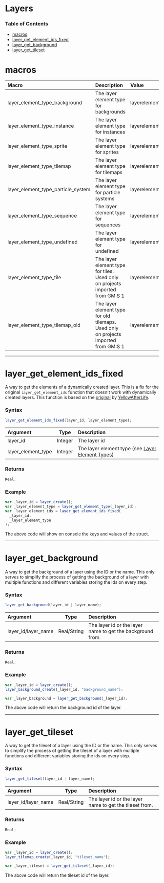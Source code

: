 # Layers

### Table of Contents

- [macros](#macros)
- [layer_get_element_ids_fixed](#layer_get_element_ids_fixed)
- [layer_get_background](#layer_get_background)
- [layer_get_tileset](#layer_get_tileset)

# macros

| Macro                              | Description                                                                         | Value                           |
| :--------------------------------- | :---------------------------------------------------------------------------------- | :------------------------------ |
| layer_element_type_background      | The layer element type for backgrounds                                              | layerelementtype_background     |
| layer_element_type_instance        | The layer element type for instances                                                | layerelementtype_instance       |
| layer_element_type_sprite          | The layer element type for sprites                                                  | layerelementtype_sprite         |
| layer_element_type_tilemap         | The layer element type for tilemaps                                                 | layerelementtype_tilemap        |
| layer_element_type_particle_system | The layer element type for particle systems                                         | layerelementtype_particlesystem |
| layer_element_type_sequence        | The layer element type for sequences                                                | layerelementtype_sequence       |
| layer_element_type_undefined       | The layer element type for undefined                                                | layerelementtype_undefined      |
| layer_element_type_tile            | The layer element type for tiles. Used only on projects imported from GM:S 1        | layerelementtype_tile           |
| layer_element_type_tilemap_old     | The layer element type for old tilemaps. Used only on projects imported from GM:S 1 | layerelementtype_oldtilemap     |

---

# layer_get_element_ids_fixed

A way to get the elements of a dynamically created layer. This is a fix for the original `layer_get_element_ids` function that doesn't work with dynamically created layers. This function is based on the [original](https://itch.io/post/2224479) by [YellowAfterLife](https://yal.cc).

### Syntax

```js
layer_get_element_ids_fixed(layer_id, layer_element_type);
```

| Argument           |  Type   | Description                                                                                                                                                                                 |
| :----------------- | :-----: | :------------------------------------------------------------------------------------------------------------------------------------------------------------------------------------------ |
| layer_id           | Integer | The layer id                                                                                                                                                                                |
| layer_element_type | Integer | The layer element type (see [Layer Element Types](https://manual.yoyogames.com/GameMaker_Language/GML_Reference/Asset_Management/Rooms/General_Layer_Functions/layer_get_element_type.htm)) |

### Returns

```js
Real;
```

### Example

```js
var _layer_id = layer_create();
var _layer_element_type = layer_get_element_type(_layer_id);
var _layer_element_ids = layer_get_element_ids_fixed(
  _layer_id,
  _layer_element_type
);
```

The above code will show on console the keys and values of the struct.

---

# layer_get_background

A way to get the background of a layer using the ID or the name. This only serves to simplify the process of getting the background of a layer with multiple functions and different variables storing the ids on every step.

### Syntax

```js
layer_get_background(layer_id | layer_name);
```

| Argument            |    Type     | Description                                                |
| :------------------ | :---------: | :--------------------------------------------------------- |
| layer_id/layer_name | Real/String | The layer id or the layer name to get the background from. |

### Returns

```js
Real;
```

### Example

```js
var _layer_id = layer_create();
layer_background_create(_layer_id, "background_name");

var _layer_background = layer_get_background(_layer_id);
```

The above code will return the background id of the layer.

---

# layer_get_tileset

A way to get the tileset of a layer using the ID or the name. This only serves to simplify the process of getting the tileset of a layer with multiple functions and different variables storing the ids on every step.

### Syntax

```js
layer_get_tileset(layer_id | layer_name);
```

| Argument            |    Type     | Description                                             |
| :------------------ | :---------: | :------------------------------------------------------ |
| layer_id/layer_name | Real/String | The layer id or the layer name to get the tileset from. |

### Returns

```js
Real;
```

### Example

```js
var _layer_id = layer_create();
layer_tilemap_create(_layer_id, "tileset_name");

var _layer_tileset = layer_get_tileset(_layer_id);
```

The above code will return the tileset id of the layer.
